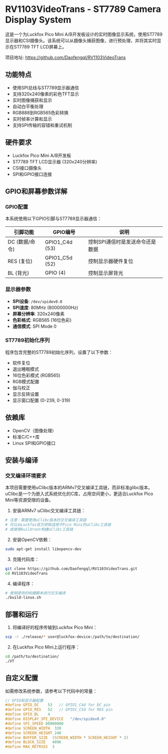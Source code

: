 # RV1103VideoTrans - ST7789 Camera Display System

这是一个为Luckfox Pico Mini A/B开发板设计的实时图像显示系统，使用ST7789显示器和CSI摄像头。该系统可以从摄像头捕获图像，进行预处理，并将其实时显示在ST7789 TFT LCD屏幕上。

项目地址: https://github.com/Daofengql/RV1103VideoTrans

## 功能特点

- 使用SPI总线与ST7789显示器通信
- 支持320x240像素的彩色TFT显示
- 实时图像捕获和显示
- 自动白平衡处理
- RGB888到RGB565色彩转换
- 实时帧率计算和显示
- 支持SPI传输的容错和重试机制

## 硬件要求

- Luckfox Pico Mini A/B开发板
- ST7789 TFT LCD显示器 (320x240分辨率)
- CSI接口摄像头
- SPI和GPIO接口连接

## GPIO和屏幕参数详解

### GPIO配置
本系统使用以下GPIO引脚与ST7789显示器通信：

| 引脚功能 | GPIO编号 | 说明 |
|---------|---------|------|
| DC (数据/命令) | GPIO1_C4d (53) | 控制SPI通信时是发送命令还是数据 |
| RES (复位) | GPIO1_C5d (52) | 控制显示器硬件复位 |
| BL (背光) | GPIO (4) | 控制显示屏背光 |

### 显示器参数
- **SPI设备**: `/dev/spidev0.0`
- **SPI速度**: 80MHz (80000000Hz)
- **屏幕分辨率**: 320x240像素
- **色彩格式**: RGB565 (16位色彩)
- **通信模式**: SPI Mode 0

### ST7789初始化序列
程序包含完整的ST7789初始化序列，设置了以下参数：
- 软件复位
- 退出睡眠模式
- 16位色彩模式 (RGB565)
- RGB模式配置
- 伽马校正
- 显示反转设置
- 显示窗口配置 (0-239, 0-319)

## 依赖库

- OpenCV（图像处理）
- 标准C/C++库
- Linux SPI和GPIO接口

## 安装与编译

### 交叉编译环境要求
本项目需要使用uClibc版本的ARMv7交叉编译工具链，而非标准glibc版本。uClibc是一个为嵌入式系统优化的C库，占用空间更小，更适合Luckfox Pico Mini等资源受限的设备。

1. 安装ARMv7 uClibc交叉编译工具链：

```bash
# 注意：需要使用uClibc版本的交叉编译工具链
# 可以从Luckfox官方获取适用于Pico Mini的uClibc工具链
# 或使用buildroot构建uClibc工具链
```

2. 安装OpenCV依赖：

```bash
sudo apt-get install libopencv-dev
```

3. 克隆代码库：

```bash
git clone https://github.com/Daofengql/RV1103VideoTrans.git
cd RV1103VideoTrans
```

4. 编译程序：

```bash
# 使用提供的构建脚本进行交叉编译
./build-linux.sh
```

## 部署和运行

1. 将编译好的程序传输到Luckfox Pico Mini：

```bash
scp -r ./release/* user@luckfox-device:/path/to/destination/
```

2. 在Luckfox Pico Mini上运行程序：

```bash
cd /path/to/destination/
./VT
```

## 自定义配置

如需修改系统参数，请参考以下代码中的常量：

```c
// GPIO和显示器配置
#define GPIO_DC    53   // GPIO1_C4d for DC pin
#define GPIO_RES   52   // GPIO1_C5d for RES pin
#define GPIO_BL    4
#define DISPLAY_SPI_DEVICE   "/dev/spidev0.0"
#define SPI_SPEED 80000000
#define SCREEN_WIDTH  320
#define SCREEN_HEIGHT 240
#define BUFFER_SIZE  (SCREEN_WIDTH * SCREEN_HEIGHT * 2)
#define BLOCK_SIZE   4096
#define MAX_RETRIES  3
```